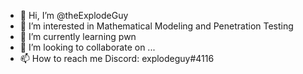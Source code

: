 - 👋 Hi, I’m @theExplodeGuy
- 👀 I’m interested in Mathematical Modeling and Penetration Testing
- 🌱 I’m currently learning pwn
- 💞️ I’m looking to collaborate on ...
- 📫 How to reach me Discord: explodeguy#4116
